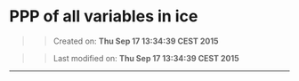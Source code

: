 PPP of all variables in ice
==========
>> Created on: __Thu Sep 17 13:34:39 CEST 2015__ 
 
>> Last modified on: __Thu Sep 17 13:34:39 CEST 2015__ 
 
------ 
 
